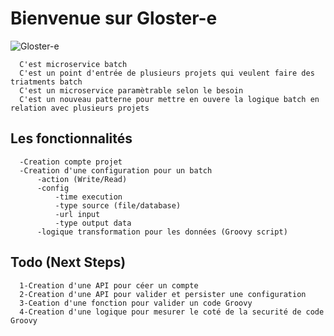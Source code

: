 # Bienvenue sur Gloster-e


![Gloster-e](https://raw.githubusercontent.com/marocraft/gloster-e/master/Plan%20de%20travail%205%20copie%206%403x.png?raw=true)


      C'est microservice batch
      C'est un point d'entrée de plusieurs projets qui veulent faire des triatments batch
      C'est un microservice paramètrable selon le besoin
      C'est un nouveau patterne pour mettre en ouvere la logique batch en relation avec plusieurs projets

## Les fonctionnalités

      -Creation compte projet
      -Creation d'une configuration pour un batch
          -action (Write/Read)
          -config
              -time execution
              -type source (file/database)
              -url input
              -type output data
          -logique transformation pour les données (Groovy script)
          
## Todo (Next Steps)

      1-Creation d'une API pour céer un compte
      2-Creation d'une API pour valider et persister une configuration
      3-Ceation d'une fonction pour valider un code Groovy
      4-Creation d'une logique pour mesurer le coté de la securité de code Groovy
